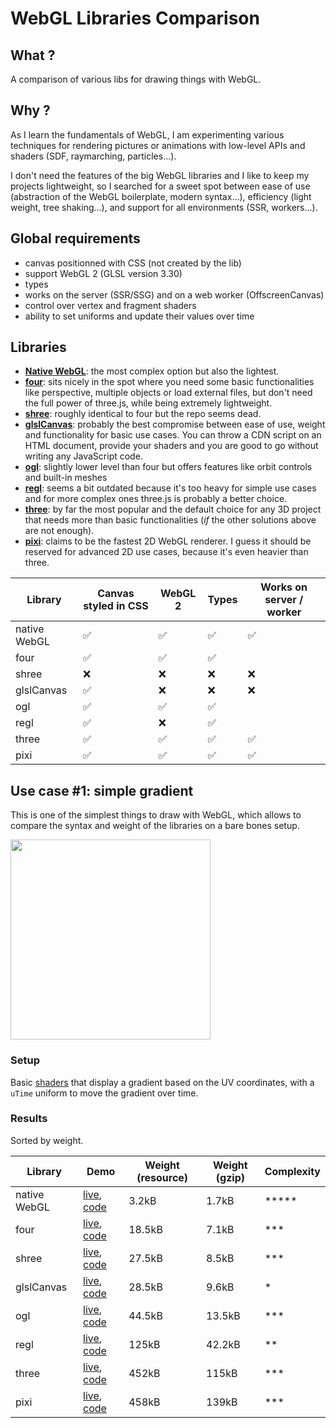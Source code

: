 # WebGL Libraries Comparison

## What ?

A comparison of various libs for drawing things with WebGL.

## Why ?

As I learn the fundamentals of WebGL, I am experimenting various techniques for rendering pictures or animations with low-level APIs and shaders (SDF, raymarching, particles...).

I don't need the features of the big WebGL libraries and I like to keep my projects lightweight, so I searched for a sweet spot between ease of use (abstraction of the WebGL boilerplate, modern syntax...), efficiency (light weight, tree shaking...), and support for all environments (SSR, workers...).

## Global requirements

- canvas positionned with CSS (not created by the lib)
- support WebGL 2 (GLSL version 3.30)
- types
- works on the server (SSR/SSG) and on a web worker (OffscreenCanvas)
- control over vertex and fragment shaders
- ability to set uniforms and update their values over time

## Libraries

- **[Native WebGL](https://developer.mozilla.org/en-US/docs/Web/API/WebGL_API)**: the most complex option but also the lightest.
- **[four](https://github.com/CodyJasonBennett/four)**: sits nicely in the spot where you need some basic functionalities like perspective, multiple objects or load external files, but don't need the full power of three.js, while being extremely lightweight.
- **[shree](https://sawa-zen.github.io/shree/)**: roughly identical to four but the repo seems dead.
- **[glslCanvas](https://github.com/patriciogonzalezvivo/glslCanvas)**: probably the best compromise between ease of use, weight and functionality for basic use cases. You can throw a CDN script on an HTML document, provide your shaders and you are good to go without writing any JavaScript code.
- **[ogl](https://github.com/oframe/ogl)**: slightly lower level than four but offers features like orbit controls and built-in meshes
- **[regl](https://github.com/regl-project/regl)**: seems a bit outdated because it's too heavy for simple use cases and for more complex ones three.js is probably a better choice.
- **[three](https://threejs.org/)**: by far the most popular and the default choice for any 3D project that needs more than basic functionalities (_if_ the other solutions above are not enough).
- **[pixi](https://pixijs.com/)**: claims to be the fastest 2D WebGL renderer. I guess it should be reserved for advanced 2D use cases, because it's even heavier than three.

| Library      | Canvas styled in CSS | WebGL 2 | Types | Works on server / worker |
| ------------ | -------------------- | ------- | ----- | ------------------------ |
| native WebGL | ✅                   | ✅      | ✅    | ✅                       |
| four         | ✅                   | ✅      | ✅    |                          |
| shree        | ❌                   | ❌      | ❌    | ❌                       |
| glslCanvas   | ✅                   | ❌      | ❌    | ❌                       |
| ogl          | ✅                   | ✅      | ✅    |                          |
| regl         | ✅                   | ❌      | ✅    |                          |
| three        | ✅                   | ✅      | ✅    | ✅                       |
| pixi         | ✅                   | ✅      | ✅    | ✅                       |

## Use case #1: simple gradient

This is one of the simplest things to draw with WebGL, which allows to compare the syntax and weight of the libraries on a bare bones setup.

<img src="https://github.com/jsulpis/webgl-libs-comparison/assets/22420399/8221b07f-0398-488e-94b2-0561831daadb" width=320 />

### Setup

Basic [shaders](https://github.com/jsulpis/webgl-libs-comparison/blob/main/common/src/shaders/gradient.ts) that display a gradient based on the UV coordinates, with a `uTime` uniform to move the gradient over time.

### Results

Sorted by weight.

| Library      | Demo                                                                                                                                                                          | Weight (resource) | Weight (gzip) | Complexity |
| ------------ | ----------------------------------------------------------------------------------------------------------------------------------------------------------------------------- | ----------------- | ------------- | ---------- |
| native WebGL | [live](https://jsulpis.github.io/webgl-libs-comparison/webgl/), [code](https://github.com/jsulpis/webgl-libs-comparison/blob/main/apps/webgl/src/gradient/index.ts)           | 3.2kB             | 1.7kB         | \*\*\*\*\* |
| four         | [live](https://jsulpis.github.io/webgl-libs-comparison/four/), [code](https://github.com/jsulpis/webgl-libs-comparison/blob/main/apps/four/src/gradient/index.ts)             | 18.5kB            | 7.1kB         | \*\*\*     |
| shree        | [live](https://jsulpis.github.io/webgl-libs-comparison/shree/), [code](https://github.com/jsulpis/webgl-libs-comparison/blob/main/apps/shree/src/gradient/index.ts)           | 27.5kB            | 8.5kB         | \*\*\*     |
| glslCanvas   | [live](https://jsulpis.github.io/webgl-libs-comparison/glslCanvas/), [code](https://github.com/jsulpis/webgl-libs-comparison/blob/main/apps/glslCanvas/src/gradient/index.ts) | 28.5kB            | 9.6kB         | \*         |
| ogl          | [live](https://jsulpis.github.io/webgl-libs-comparison/ogl/), [code](https://github.com/jsulpis/webgl-libs-comparison/blob/main/apps/ogl/src/gradient/index.ts)               | 44.5kB            | 13.5kB        | \*\*\*     |
| regl         | [live](https://jsulpis.github.io/webgl-libs-comparison/regl/), [code](https://github.com/jsulpis/webgl-libs-comparison/blob/main/apps/regl/src/gradient/index.ts)             | 125kB             | 42.2kB        | \*\*       |
| three        | [live](https://jsulpis.github.io/webgl-libs-comparison/three/), [code](https://github.com/jsulpis/webgl-libs-comparison/blob/main/apps/three/src/gradient/index.ts)           | 452kB             | 115kB         | \*\*\*     |
| pixi         | [live](https://jsulpis.github.io/webgl-libs-comparison/pixi/), [code](https://github.com/jsulpis/webgl-libs-comparison/blob/main/apps/pixi/src/gradient/index.ts)             | 458kB             | 139kB         | \*\*\*     |
